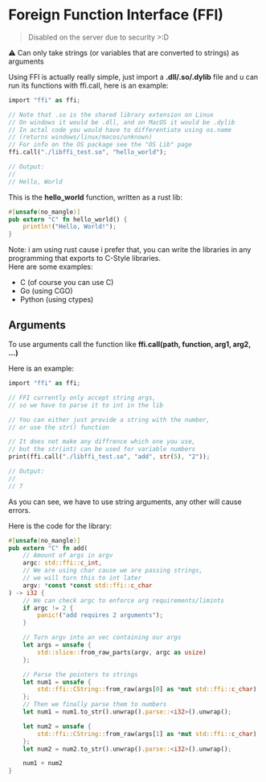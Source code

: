 # Foreign Function Interface (FFI)
> Disabled on the server due to security >:D

⚠️ Can only take strings (or variables that are converted to strings) as arguments

Using FFI is actually really simple, just import a **.dll/.so/.dylib** file and u can run its functions with ffi.call, here is an example:
```rust
import "ffi" as ffi;

// Note that .so is the shared library extension on Linux
// On windows it would be .dll, and on MacOS it would be .dylib
// In actal code you would have to differentiate using os.name 
// (returns windows/linux/macos/unknown)
// For info on the OS package see the "OS Lib" page
ffi.call("./libffi_test.so", "hello_world");

// Output:
//
// Hello, World
```

This is the **hello_world** function, written as a rust lib:
```rust
#[unsafe(no_mangle)]
pub extern "C" fn hello_world() {
    println!("Hello, World!");
}
```

Note: i am using rust cause i prefer that, you can write the libraries in any programming that exports to C-Style libraries. \
Here are some examples:
- C (of course you can use C)
- Go (using CGO)
- Python (using ctypes)


## Arguments
To use arguments call the function like **ffi.call(path, function, arg1, arg2, ...)**

Here is an example:
```rust
import "ffi" as ffi;

// FFI currently only accept string args, 
// so we have to parse it to int in the lib

// You can either just provide a string with the number, 
// or use the str() function

// It does not make any diffrence which one you use, 
// but the str(int) can be used for variable numbers
print(ffi.call("./libffi_test.so", "add", str(5), "2"));

// Output:
//
// 7
```

As you can see, we have to use string arguments, any other will cause errors.

Here is the code for the library:
```rust
#[unsafe(no_mangle)]
pub extern "C" fn add(
    // Amount of args in argv
    argc: std::ffi::c_int,
    // We are using char cause we are passing strings, 
    // we will turn this to int later
    argv: *const *const std::ffi::c_char
) -> i32 {
    // We can check argc to enforce arg requirements/limints
    if argc != 2 {
        panic!("add requires 2 arguments");
    }

    // Turn argv into an vec containing our args
    let args = unsafe {
        std::slice::from_raw_parts(argv, argc as usize)
    };

    // Parse the pointers to strings
    let num1 = unsafe {
        std::ffi::CString::from_raw(args[0] as *mut std::ffi::c_char)
    };
    // Then we finally parse them to numbers
    let num1 = num1.to_str().unwrap().parse::<i32>().unwrap();

    let num2 = unsafe {
        std::ffi::CString::from_raw(args[1] as *mut std::ffi::c_char)
    };
    let num2 = num2.to_str().unwrap().parse::<i32>().unwrap();

    num1 + num2
}
```